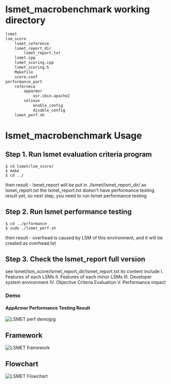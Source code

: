# lsmet_macrobenchmark working directory
```bash
lsmet
lsm_score
    lsmet_reference
    lsmet_report_dir
        lsmet_report.txt 
    lsmet.cpp
    lsmet_scoring.cpp
    lsmet_scoring.h
    Makefile
    score.conf 
performance_part
    refernece
        apparmor
            usr.sbin.apache2
        selinux
            enable_config
            disable_config
    lsmet_perf.sh
```
# lsmet_macrobenchmark Usage
## Step 1. Run lsmet evaluation criteria program
```bash=
$ cd lsmet/lsm_score/
$ make
$ cd ../
```
then result - lsmet_report will be put in ./lsmet/lsmet_report_dir/ as lsmet_report.txt
the lsmet_report.txt doesn't have performance testing result yet, so next step, you need to run lsmet performance testing
## Step 2. Run lsmet performance testing
```bash=
$ cd ../prformance
$ sudo ./lsmet_perf.sh
```
then result - overhead is caused by LSM of this environment, and it will be created as overhead.txt
## Step 3. Check the lsmet_report full version
see lsmet/lsm_score/lsmet_report_dir/lsmet_report.txt
its content include
I. Features of each LSMs
II. Features of each minor LSMs
III. Developer system environment
IV. Objective Criteria Evaluation
V. Performance impact

### Demo
#### AppArmor Performance Testing Result
![LSMET perf demojpg](https://github.com/tommyfufu/lsmet_macrobenchmark/assets/101622170/acdd581e-e141-4f3a-98f8-12a330317a76)

## Framework
![LSMET framework](https://github.com/tommyfufu/lsmet_macrobenchmark/assets/101622170/ac667225-c47b-432b-8468-5e174054db0e)

## Flowchart
![LSMET Flowchart](https://github.com/tommyfufu/lsmet_macrobenchmark/assets/101622170/48e9e2af-3717-4abb-b9d8-d1f2d9605405)


